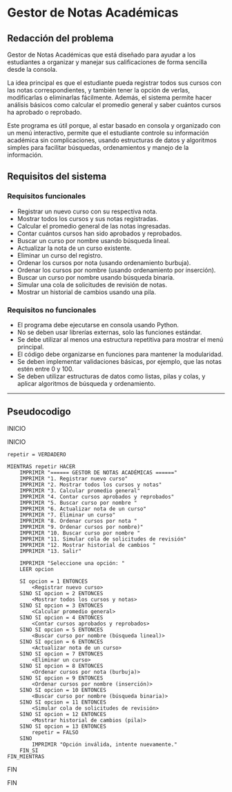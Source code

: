 # Gestor de Notas Académicas

## Redacción del problema

Gestor de Notas Académicas que está diseñado para ayudar a los estudiantes a organizar y manejar sus calificaciones de forma sencilla desde la consola.

La idea principal es que el estudiante pueda registrar todos sus cursos con las notas correspondientes, y también tener la opción de verlas, modificarlas o eliminarlas fácilmente. Además, el sistema permite hacer análisis básicos como calcular el promedio general y saber cuántos cursos ha aprobado o reprobado.

Este programa es útil porque, al estar basado en consola y organizado con un menú interactivo, permite que el estudiante controle su información académica sin complicaciones, usando estructuras de datos y algoritmos simples para facilitar búsquedas, ordenamientos y manejo de la información.


## Requisitos del sistema

### Requisitos funcionales

- Registrar un nuevo curso con su respectiva nota.
- Mostrar todos los cursos y sus notas registradas.
- Calcular el promedio general de las notas ingresadas.
- Contar cuántos cursos han sido aprobados y reprobados.
- Buscar un curso por nombre usando búsqueda lineal.
- Actualizar la nota de un curso existente.
- Eliminar un curso del registro.
- Ordenar los cursos por nota (usando ordenamiento burbuja).
- Ordenar los cursos por nombre (usando ordenamiento por inserción).
- Buscar un curso por nombre usando búsqueda binaria.
- Simular una cola de solicitudes de revisión de notas.
- Mostrar un historial de cambios usando una pila.

### Requisitos no funcionales

- El programa debe ejecutarse en consola usando Python.
- No se deben usar librerías externas, solo las funciones estándar.
- Se debe utilizar al menos una estructura repetitiva para mostrar el menú principal.
- El código debe organizarse en funciones para mantener la modularidad.
- Se deben implementar validaciones básicas, por ejemplo, que las notas estén entre 0 y 100.
- Se deben utilizar estructuras de datos como listas, pilas y colas, y aplicar algoritmos de búsqueda y ordenamiento.

---




## Pseudocodigo

INICIO

  INICIO
    
    repetir = VERDADERO

    MIENTRAS repetir HACER
        IMPRIMIR "====== GESTOR DE NOTAS ACADÉMICAS ======"
        IMPRIMIR "1. Registrar nuevo curso"
        IMPRIMIR "2. Mostrar todos los cursos y notas"
        IMPRIMIR "3. Calcular promedio general"
        IMPRIMIR "4. Contar cursos aprobados y reprobados"
        IMPRIMIR "5. Buscar curso por nombre "
        IMPRIMIR "6. Actualizar nota de un curso"
        IMPRIMIR "7. Eliminar un curso"
        IMPRIMIR "8. Ordenar cursos por nota "
        IMPRIMIR "9. Ordenar cursos por nombre)"
        IMPRIMIR "10. Buscar curso por nombre "
        IMPRIMIR "11. Simular cola de solicitudes de revisión"
        IMPRIMIR "12. Mostrar historial de cambios "
        IMPRIMIR "13. Salir"
        
        IMPRIMIR "Seleccione una opción: "
        LEER opcion

        SI opcion = 1 ENTONCES
            <Registrar nuevo curso>
        SINO SI opcion = 2 ENTONCES
            <Mostrar todos los cursos y notas>
        SINO SI opcion = 3 ENTONCES
            <Calcular promedio general>
        SINO SI opcion = 4 ENTONCES
            <Contar cursos aprobados y reprobados>
        SINO SI opcion = 5 ENTONCES
            <Buscar curso por nombre (búsqueda lineal)>
        SINO SI opcion = 6 ENTONCES
            <Actualizar nota de un curso>
        SINO SI opcion = 7 ENTONCES
            <Eliminar un curso>
        SINO SI opcion = 8 ENTONCES
            <Ordenar cursos por nota (burbuja)>
        SINO SI opcion = 9 ENTONCES
            <Ordenar cursos por nombre (inserción)>
        SINO SI opcion = 10 ENTONCES
            <Buscar curso por nombre (búsqueda binaria)>
        SINO SI opcion = 11 ENTONCES
            <Simular cola de solicitudes de revisión>
        SINO SI opcion = 12 ENTONCES
            <Mostrar historial de cambios (pila)>
        SINO SI opcion = 13 ENTONCES
            repetir = FALSO
        SINO
            IMPRIMIR "Opción inválida, intente nuevamente."
        FIN_SI
    FIN_MIENTRAS

FIN

FIN
